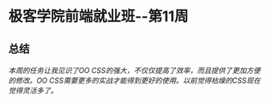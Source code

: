 # 极客学院前端就业班--第11周
## 总结


###### 本周的任务让我见识了OO CSS的强大，不仅仅提高了效率，而且提供了更加方便的修改。OO CSS需要更多的实战才能得到更好的使用。以前觉得枯燥的CSS现在觉得灵活多了。